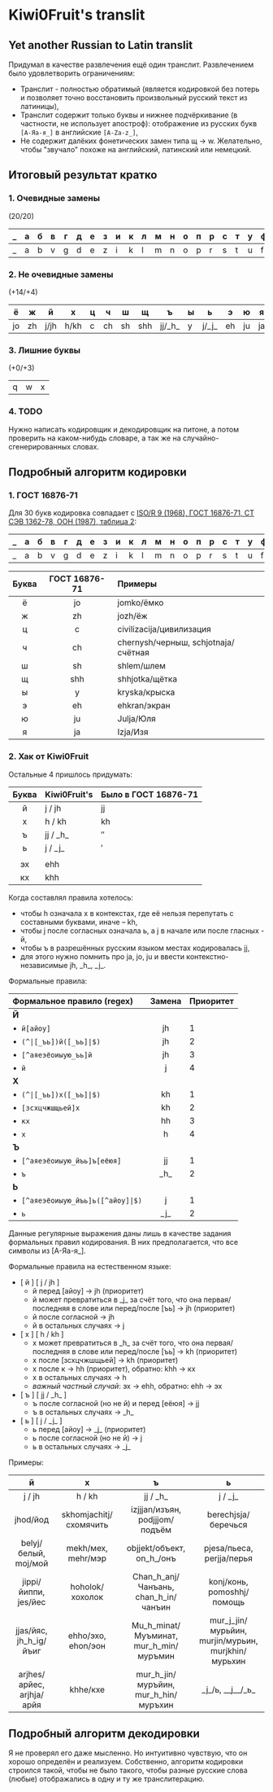 # Kiwi0Fruit's translit

## Yet another Russian to Latin translit

Придумал в качестве развлечения ещё один транслит. Развлечением было удовлетворить ограничениям:

* Транслит - полностью обратимый (является кодировкой без потерь и позволяет точно восстановить произвольный русский текст из латиницы),
* Транслит содержит только буквы и нижнее подчёркивание (в частности, не использует апостроф): отображение из русских букв `[А-Яа-я_]` в английские `[A-Za-z_]`,
* Не содержит далёких фонетических замен типа щ → w. Желательно, чтобы "звучало" похоже на английский, латинский или немецкий.


## Итоговый результат кратко

### 1. Очевидные замены

(20/20)

|_|а|б|в|г|д|е|з|и|к|л|м|н|о|п|р|с|т|у|ф|
|-|-|-|-|-|-|-|-|-|-|-|-|-|-|-|-|-|-|-|-|
|_|a|b|v|g|d|e|z|i|k|l|m|n|o|p|r|s|t|u|f|

### 2. Не очевидные замены

(+14/+4)

| ё | ж | й  | х  |ц| ч | ш | щ |    ъ   |ы|   ь   | э | ю | я | эх  | кх  |
|:-:|:-:|:--:|:--:|-|:-:|:-:|:-:|:------:|-|:-----:|:-:|:-:|:-:|:---:|:---:|
|jo |zh |ј/jh|h/kh|c|ch |sh |shh|jj/\_h\_|y|j/\_j\_|eh |ju |ja | ehh | khh |

### 3. Лишние буквы

(+0/+3)

| | | |
|-|-|-|
|q|w|x|

### 4. TODO

Нужно написать кодировщик и декодировщик на питоне, а потом проверить на каком-нибудь словаре, а так же на случайно-сгенерированных словах.


## Подробный алгоритм кодировки

### 1. ГОСТ 16876-71

Для 30 букв кодировка совпадает с [ISO/R 9 (1968), ГОСТ 16876-71, СТ СЭВ 1362-78, ООН (1987), таблица 2](https://ru.wikipedia.org/wiki/%D0%A2%D1%80%D0%B0%D0%BD%D1%81%D0%BB%D0%B8%D1%82%D0%B5%D1%80%D0%B0%D1%86%D0%B8%D1%8F_%D1%80%D1%83%D1%81%D1%81%D0%BA%D0%BE%D0%B3%D0%BE_%D0%B0%D0%BB%D1%84%D0%B0%D0%B2%D0%B8%D1%82%D0%B0_%D0%BB%D0%B0%D1%82%D0%B8%D0%BD%D0%B8%D1%86%D0%B5%D0%B9#%D0%A1%D1%80%D0%B0%D0%B2%D0%BD%D0%B8%D1%82%D0%B5%D0%BB%D1%8C%D0%BD%D0%B0%D1%8F_%D1%82%D0%B0%D0%B1%D0%BB%D0%B8%D1%86%D0%B0_%D1%81%D0%B8%D1%81%D1%82%D0%B5%D0%BC_%D1%82%D1%80%D0%B0%D0%BD%D1%81%D0%BB%D0%B8%D1%82%D0%B5%D1%80%D0%B0%D1%86%D0%B8%D0%B8):

|_|а|б|в|г|д|е|з|и|к|л|м|н|о|п|р|с|т|у|ф|
|-|-|-|-|-|-|-|-|-|-|-|-|-|-|-|-|-|-|-|-|
|_|a|b|v|g|d|e|z|i|k|l|m|n|o|p|r|s|t|u|f|

| Буква | ГОСТ 16876-71 | Примеры                             |
|:-----:|:-------------:|:----------------------------------- |
|   ё   |      jo       | jomko/ёмко                          |
|   ж   |      zh       | jozh/ёж                             |
|   ц   |       c       | civilizacija/цивилизация            |
|   ч   |      ch       | chernysh/черныш, schjotnaja/счётная |
|   ш   |      sh       | shlem/шлем                          |
|   щ   |      shh      | shhjotka/щётка                      |
|   ы   |       y       | kryska/крыска                       |
|   э   |      eh       | ehkran/экран                        |
|   ю   |      ju       | Julja/Юля                           |
|   я   |      ja       | Izja/Изя                            |


### 2. Хак от Kiwi0Fruit

Остальные 4 пришлось придумать:

| Буква | Kiwi0Fruit's | Было в ГОСТ 16876-71 |
|:-----:|:------------ |:-------------------- |
|   й   | j / јh       | jj                   |
|   х   | h / kh       | kh                   |
|   ъ   | jj / \_h\_   | ″                    |
|   ь   | j / \_j\_    | ′                    |
|       |              |                      |
|  эх   | ehh          |                      |
|  кх   | khh          |                      |

Когда составлял правила хотелось:

* чтобы h означала х в контекстах, где её нельзя перепутать с составными буквами, иначе – kh,
* чтобы j после согласных означала ь, а j в начале или после гласных - й,
* чтобы ъ в разрешённых русским языком местах кодировалась jj,
* для этого нужно помнить про ja, jo, ju и ввести контекстно-независимые jh, \_h\_, \_j\_.

Формальные правила:

| Формальное правило (regex)                      | Замена | Приоритет |
|:----------------------------------------------- |:------:|:--------- |
| **Й**                                           |        |           |
| •  `й[айоу]`                                    |   jh   | 1         |
| •  <code>(^\|[_ъь])й([_ъь]\|\$)</code>          |   jh   | 2         |
| •  `[^аяеэёоиыую_ъь]й`                          |   jh   | 3         |
| •  `й`                                          |   j    | 4         |
| **Х**                                           |        |           |
| •  <code>(^\|[_ъь])х([_ъь]\|$)</code>           |   kh   | 1         |
| •  `[зсхцчжшщьей]х`                             |   kh   | 2         |
| •  `кх`                                         |   hh   | 3         |
| •  `х`                                          |   h    | 4         |
| **Ъ**                                           |        |           |
| •  `[^аяеэёоиыую_йъь]ъ[еёюя]`                   |   jj   | 1         |
| •  `ъ`                                          | \_h\_  | 2         |
| **Ь**                                           |        |           |
| •  <code>[^аяеэёоиыую_йъь]ь([^айоу]\|\$)</code> |   j    | 1         |
| •  `ь`                                          | \_j\_  | 2         |

Данные регулярные выражения даны лишь в качестве задания формальных правил кодирования. В них предполагается, что все символы из [А-Яа-я_].

Формальные правила на естественном языке:

* [ й ] [ ј / jh ]
    * й перед [айоу] → jh (приоритет)
    * й может превратиться в \_j\_ за счёт того, что она первая/последняя в слове или перед/после [ъь] → jh (приоритет)
    * й после согласной → jh
    * й в остальных случаях → j
* [ х ] [ h / kh ]
    * х может превратиться в \_h\_ за счёт того, что она первая/последняя в слове или перед/после [ъь] → kh (приоритет)
    * х после [зсхцчжшщьей] → kh (приоритет)
    * х после к → hh (приоритет), обратно: khh → кх
    * х в остальных случаях → h
    * *важный частный случай*: эх → ehh, обратно: ehh → эх
* [ ъ ] [ jj / \_h\_ ]
    * ъ после согласной (но не й) и перед [еёюя] → jj
    * ъ в остальных случаях → \_h\_
* [ ь ] [ j / \_j\_ ]
    * ь перед [айоу] → \_j\_ (приоритет)
    * ь после согласной (но не й) → j
    * ь в остальных случаях → \_j\_

Примеры:

|             й             |           х            |                   ъ                    |                         ь                          |
|:-------------------------:|:----------------------:|:--------------------------------------:|:--------------------------------------------------:|
|          ј / jh           |         h / kh         |               jj / \_h\_               |                     j / \_j\_                      |
|         jhod/йод          | skhomjachitj/схомячить |     izjjjan/изъян, podjjjom/подъём     |                berechjsja/беречься                 |
|   belyj/белый, moj/мой    |   mekh/мех, mehr/мэр   |       objjekt/объект, on_h_/онъ        |             pjesa/пьеса, perjja/перья              |
|   jippi/йиппи, jes/йес    |    hoholok/хохолок     |  Chan_h_anj/Чанъань, chan_h_in/чанъин  |             konj/конь, pomoshhj/помощь             |
|  jjas/йяс, jh_h_ig/йъиг   |   ehho/эхо, ehon/эон   | Mu_h_minat/Муъминат, mur_h_min/муръмин | mur_j_jin/мурьйин, murjin/мурьин, murjkhin/мурьхин |
| arjhes/арйес, аrjhja/арйя |        khhe/кхе        |  mur_h_jin/муръйин, mur_h_hin/муръхин  |              \_j\_/ь, \_\_j\_\_/\_ь\_              |


## Подробный алгоритм декодировки

Я не проверял его даже мысленно. Но интуитивно чувствую, что он хорошо определён и реализуем. Собственно, алгоритм кодировки строился такой, чтобы не было такого, чтобы разные русские слова (любые) отображались в одну и ту же транслитерацию.
